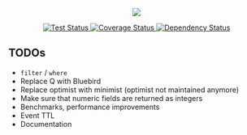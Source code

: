 <p align="center">
  <img src="http://s7.directupload.net/images/140604/97siii9z.png" />
</p>
<p align="center">
  <a href="https://travis-ci.org/logfirejs/logfire">
    <img src="http://img.shields.io/travis/logfirejs/logfire.svg" alt="Test Status" />
  </a>
  <a href="https://coveralls.io/r/logfirejs/logfire?branch=master">
    <img src="http://img.shields.io/coveralls/logfirejs/logfire/master.svg" alt="Coverage Status" />
  </a>
  <a href="https://gemnasium.com/logfirejs/logfire">
    <img src="http://img.shields.io/gemnasium/logfirejs/logfire.svg" alt="Dependency Status" />
  </a>
</p>

TODOs
-----

* `filter` / `where`
* Replace Q with Bluebird
* Replace optimist with minimist (optimist not maintained anymore)
* Make sure that numeric fields are returned as integers
* Benchmarks, performance improvements
* Event TTL
* Documentation
